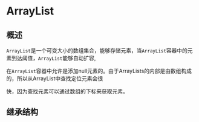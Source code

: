 # ArrayList



## 概述

`ArrayList`是一个可变大小的数组集合，能够存储元素，当`ArrayList`容器中的元素到达阈值，`ArrayList`能够自动扩容,

在`ArrayList`容器中允许是添加null元素的。由于ArrayLists的内部是由数组构成的，所以从ArrayList中查找定位元素会很

快，因为查找元素可以通过数组的下标来获取元素。

## 继承结构

